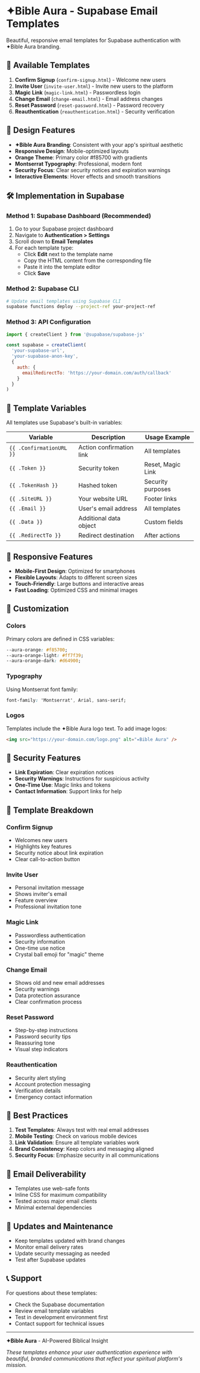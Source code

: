 # ✦Bible Aura - Supabase Email Templates

Beautiful, responsive email templates for Supabase authentication with ✦Bible Aura branding.

## 📧 Available Templates

1. **Confirm Signup** (`confirm-signup.html`) - Welcome new users
2. **Invite User** (`invite-user.html`) - Invite new users to the platform  
3. **Magic Link** (`magic-link.html`) - Passwordless login
4. **Change Email** (`change-email.html`) - Email address changes
5. **Reset Password** (`reset-password.html`) - Password recovery
6. **Reauthentication** (`reauthentication.html`) - Security verification

## 🎨 Design Features

- **✦Bible Aura Branding**: Consistent with your app's spiritual aesthetic
- **Responsive Design**: Mobile-optimized layouts
- **Orange Theme**: Primary color #f85700 with gradients
- **Montserrat Typography**: Professional, modern font
- **Security Focus**: Clear security notices and expiration warnings
- **Interactive Elements**: Hover effects and smooth transitions

## 🛠️ Implementation in Supabase

### Method 1: Supabase Dashboard (Recommended)

1. Go to your Supabase project dashboard
2. Navigate to **Authentication > Settings**
3. Scroll down to **Email Templates**
4. For each template type:
   - Click **Edit** next to the template name
   - Copy the HTML content from the corresponding file
   - Paste it into the template editor
   - Click **Save**

### Method 2: Supabase CLI

```bash
# Update email templates using Supabase CLI
supabase functions deploy --project-ref your-project-ref
```

### Method 3: API Configuration

```javascript
import { createClient } from '@supabase/supabase-js'

const supabase = createClient(
  'your-supabase-url',
  'your-supabase-anon-key',
  {
    auth: {
      emailRedirectTo: 'https://your-domain.com/auth/callback'
    }
  }
)
```

## 🔧 Template Variables

All templates use Supabase's built-in variables:

| Variable | Description | Usage Example |
|----------|-------------|---------------|
| `{{ .ConfirmationURL }}` | Action confirmation link | All templates |
| `{{ .Token }}` | Security token | Reset, Magic Link |
| `{{ .TokenHash }}` | Hashed token | Security purposes |
| `{{ .SiteURL }}` | Your website URL | Footer links |
| `{{ .Email }}` | User's email address | All templates |
| `{{ .Data }}` | Additional data object | Custom fields |
| `{{ .RedirectTo }}` | Redirect destination | After actions |

## 📱 Responsive Features

- **Mobile-First Design**: Optimized for smartphones
- **Flexible Layouts**: Adapts to different screen sizes
- **Touch-Friendly**: Large buttons and interactive areas
- **Fast Loading**: Optimized CSS and minimal images

## 🎯 Customization

### Colors
Primary colors are defined in CSS variables:
```css
--aura-orange: #f85700;
--aura-orange-light: #ff7f39;
--aura-orange-dark: #d64900;
```

### Typography
Using Montserrat font family:
```css
font-family: 'Montserrat', Arial, sans-serif;
```

### Logos
Templates include the ✦Bible Aura logo text. To add image logos:
```html
<img src="https://your-domain.com/logo.png" alt="✦Bible Aura" />
```

## 🔐 Security Features

- **Link Expiration**: Clear expiration notices
- **Security Warnings**: Instructions for suspicious activity
- **One-Time Use**: Magic links and tokens
- **Contact Information**: Support links for help

## 📄 Template Breakdown

### Confirm Signup
- Welcomes new users
- Highlights key features
- Security notice about link expiration
- Clear call-to-action button

### Invite User
- Personal invitation message
- Shows inviter's email
- Feature overview
- Professional invitation tone

### Magic Link
- Passwordless authentication
- Security information
- One-time use notice
- Crystal ball emoji for "magic" theme

### Change Email
- Shows old and new email addresses
- Security warnings
- Data protection assurance
- Clear confirmation process

### Reset Password
- Step-by-step instructions
- Password security tips
- Reassuring tone
- Visual step indicators

### Reauthentication
- Security alert styling
- Account protection messaging
- Verification details
- Emergency contact information

## 🌟 Best Practices

1. **Test Templates**: Always test with real email addresses
2. **Mobile Testing**: Check on various mobile devices
3. **Link Validation**: Ensure all template variables work
4. **Brand Consistency**: Keep colors and messaging aligned
5. **Security Focus**: Emphasize security in all communications

## 📧 Email Deliverability

- Templates use web-safe fonts
- Inline CSS for maximum compatibility
- Tested across major email clients
- Minimal external dependencies

## 🔄 Updates and Maintenance

- Keep templates updated with brand changes
- Monitor email delivery rates
- Update security messaging as needed
- Test after Supabase updates

## 📞 Support

For questions about these templates:
- Check the Supabase documentation
- Review email template variables
- Test in development environment first
- Contact support for technical issues

---

**✦Bible Aura** - AI-Powered Biblical Insight

*These templates enhance your user authentication experience with beautiful, branded communications that reflect your spiritual platform's mission.* 